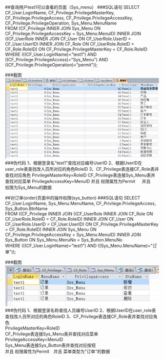 ##查询用户test1可以查看的页面（Sys_menu）
###SQL语句
SELECT CF_User.LoginName, CF_Privilege.PrivilegeMasterKey, CF_Privilege.PrivilegeAccess, CF_Privilege.PrivilegeAccessKey,   CF_Privilege.PrivilegeOperation, Sys_Menu.MenuName  
FROM (CF_Privilege INNER JOIN Sys_Menu ON CF_Privilege.PrivilegeAccessKey = Sys_Menu.MenuID) INNER JOIN ((CF_UserRole INNER   JOIN CF_User ON CF_UserRole.UserID = CF_User.UserID) INNER JOIN CF_Role ON CF_UserRole.RoleID = CF_Role.RoleID) ON   CF_Privilege.PrivilegeMasterKey = CF_Role.RoleID  
WHERE (((CF_User.LoginName)="test1") AND ((CF_Privilege.PrivilegeAccess)="Sys_Menu") AND   ((CF_Privilege.PrivilegeOperation)="permit"));  

###截图
![image](https://github.com/masery09143521/MIS/blob/master/RBAC/1.png)
###伪代码
1、根据登录名"test1"查找对应编号UserID
2、根据UserID在user_role表查找改人员所对应的角色RoleID
3、CF_Privilege表连接CF_Role表并查找对应角色
PrivilegeMasterKey=RoleID 
CF_Privilege表连接Sys_Menu表并查找对应菜单
PrivilegeAccessKey=MenuID
并且 权限属性为Permit   并且   权限为Sys_Menu的数据
  
##对订单(order)页面中的操作权限(sys_button)
###SQL语句
SELECT CF_User.LoginName, Sys_Menu.MenuName, CF_Privilege.PrivilegeAccess, Sys_Button.BtnName  
FROM ((CF_Privilege INNER JOIN ((CF_UserRole INNER JOIN CF_Role ON CF_UserRole.RoleID = CF_Role.RoleID) INNER JOIN CF_User ON   CF_UserRole.UserID = CF_User.UserID) ON CF_Privilege.PrivilegeMasterKey = CF_Role.RoleID) INNER JOIN Sys_Menu ON   CF_Privilege.PrivilegeAccessKey = Sys_Menu.MenuID) INNER JOIN Sys_Button ON Sys_Menu.MenuNo = Sys_Button.MenuNo  
WHERE (((CF_User.LoginName)="test1") AND ((Sys_Menu.MenuName)="订单"));  

###截图
![image](https://github.com/masery09143521/MIS/blob/master/RBAC/2.png)
###伪代码
1、根据登录名称查找人员编号UserID
2、根据UserID在user_role表查找改人员所对应的角色RoleID
3、CF_Privilege表连接CF_Role表并查找对应角色  
PrivilegeMasterKey=RoleID   
CF_Privilege表连接Sys_Menu表并查找对应菜单  
PrivilegeAccessKey=MenuID  
Sys_Menu表连接Sys_Button表并查找对应按钮  
并且 权限属性为Permit 并且 菜单类型为"订单"的数据  
